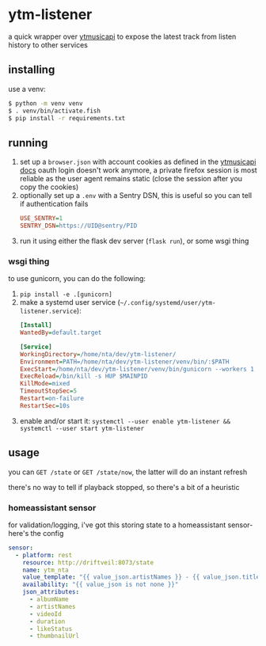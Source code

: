 # ytm-listener

a quick wrapper over [ytmusicapi](https://github.com/sigma67/ytmusicapi) to expose the latest track from listen history to other services

## installing
use a venv:

```bash
$ python -m venv venv
$ . venv/bin/activate.fish
$ pip install -r requirements.txt
```

## running

1. set up a `browser.json` with account cookies as defined in the [ytmusicapi docs](https://ytmusicapi.readthedocs.io/en/stable/setup/browser.html)
   oauth login doesn't work anymore, a private firefox session is most reliable as the user agent remains static (close the session after you copy the cookies)
2. optionally set up a `.env` with a Sentry DSN, this is useful so you can tell if authentication fails
   ```ini
   USE_SENTRY=1
   SENTRY_DSN=https://UID@sentry/PID
   ```
3. run it using either the flask dev server (`flask run`), or some wsgi thing

### wsgi thing
to use gunicorn, you can do the following:
1. `pip install -e .[gunicorn]`
2. make a systemd user service (`~/.config/systemd/user/ytm-listener.service`):
    ```ini
    [Install]
    WantedBy=default.target

    [Service]
    WorkingDirectory=/home/nta/dev/ytm-listener/
    Environment=PATH=/home/nta/dev/ytm-listener/venv/bin/:$PATH
    ExecStart=/home/nta/dev/ytm-listener/venv/bin/gunicorn --workers 1 --bind 127.0.0.1:8173 app:app
    ExecReload=/bin/kill -s HUP $MAINPID
    KillMode=mixed
    TimeoutStopSec=5
    Restart=on-failure
    RestartSec=10s
    ```
3. enable and/or start it: `systemctl --user enable ytm-listener && systemctl --user start ytm-listener`

## usage
you can `GET /state` or `GET /state/now`, the latter will do an instant refresh

there's no way to tell if playback stopped, so there's a bit of a heuristic

### homeassistant sensor
for validation/logging, i've got this storing state to a homeassistant sensor- here's the config
```yaml
sensor:
  - platform: rest
    resource: http://driftveil:8073/state
    name: ytm_nta
    value_template: "{{ value_json.artistNames }} - {{ value_json.title }}"
    availability: "{{ value_json is not none }}"
    json_attributes:
      - albumName
      - artistNames
      - videoId
      - duration
      - likeStatus
      - thumbnailUrl
```
